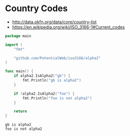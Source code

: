 # Country Codes

- http://data.okfn.org/data/core/country-list
- https://en.wikipedia.org/wiki/ISO_3166-1#Current_codes

```go
package main

import (
	"fmt"

	"github.com/PotentialWeb/iso3166/alpha2"
)

func main() {
	if alpha2.IsAlpha2("gb") {
		fmt.Println("gb is alpha2")
	}

	if !alpha2.IsAlpha2("foo") {
		fmt.Println("foo is not alpha2")
	}

	return
}
```

```shell
gb is alpha2
foo is not alpha2
```

